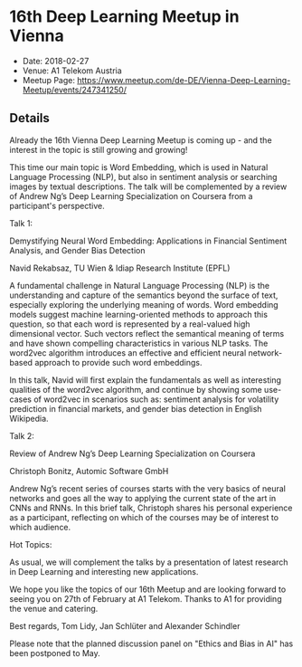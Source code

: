 # 16th Deep Learning Meetup in Vienna

* Date: 2018-02-27
* Venue: A1 Telekom Austria
* Meetup Page: https://www.meetup.com/de-DE/Vienna-Deep-Learning-Meetup/events/247341250/

## Details


Already the 16th Vienna Deep Learning Meetup is coming up - and the interest in the topic is still growing and growing!

This time our main topic is Word Embedding, which is used in Natural Language Processing (NLP), but also in sentiment analysis or searching images by textual descriptions. The talk will be complemented by a review of Andrew Ng’s Deep Learning Specialization on Coursera from a participant's perspective.

Talk 1:

Demystifying Neural Word Embedding: Applications in Financial Sentiment Analysis, and Gender Bias Detection

Navid Rekabsaz, TU Wien & Idiap Research Institute (EPFL)

A fundamental challenge in Natural Language Processing (NLP) is the understanding and capture of the semantics beyond the surface of text, especially exploring the underlying meaning of words. Word embedding models suggest machine learning-oriented methods to approach this question, so that each word is represented by a real-valued high dimensional vector. Such vectors reflect the semantical meaning of terms and have shown compelling characteristics in various NLP tasks. The word2vec algorithm introduces an effective and efficient neural network-based approach to provide such word embeddings.

In this talk, Navid will first explain the fundamentals as well as interesting qualities of the word2vec algorithm, and continue by showing some use-cases of word2vec in scenarios such as: sentiment analysis for volatility prediction in financial markets, and gender bias detection in English Wikipedia.

Talk 2:

Review of Andrew Ng’s Deep Learning Specialization on Coursera

Christoph Bonitz, Automic Software GmbH

Andrew Ng’s recent series of courses starts with the very basics of neural networks and goes all the way to applying the current state of the art in CNNs and RNNs. In this brief talk, Christoph shares his personal experience as a participant, reflecting on which of the courses may be of interest to which audience.

Hot Topics:

As usual, we will complement the talks by a presentation of latest research in Deep Learning and interesting new applications.

We hope you like the topics of our 16th Meetup and are looking forward to seeing you on 27th of February at A1 Telekom. Thanks to A1 for providing the venue and catering.

Best regards,
Tom Lidy, Jan Schlüter and Alexander Schindler

Please note that the planned discussion panel on "Ethics and Bias in AI" has been postponed to May.